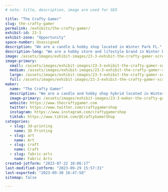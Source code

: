 ```yaml
---
# note: title, description, image are used for SEO

title: "The Crafty Gamer"
slug: the-crafty-gamer
permalink: /exhibits/the-crafty-gamer/
exhibit-id: 23-3
exhibit-zone: "Opportunity"
space-number: Unassigned
description: "We are a candle & hobby shop located in Winter Park FL."
description-long: "We are a hobby store and lifestyle brand in Winter Park FL that manufactures our own scented product line called the Aromas of Adventure. We carry everything from board games, RPGs, dice, trading card games, candles, laser engraved coasters, custom home decor and accessories."
image: /assets/images/exhibit-images/23-3-exhibit-the-crafty-gamer-screenshot-2023-07-22-at-6-04-09-pm-large.png
image-primary: 
  small: /assets/images/exhibit-images/23-3-exhibit-the-crafty-gamer-screenshot-2023-07-22-at-6-04-09-pm-small.png
  medium: /assets/images/exhibit-images/23-3-exhibit-the-crafty-gamer-screenshot-2023-07-22-at-6-04-09-pm-medium.png
  large: /assets/images/exhibit-images/23-3-exhibit-the-crafty-gamer-screenshot-2023-07-22-at-6-04-09-pm-large.png
  full: /assets/images/exhibit-images/23-3-exhibit-the-crafty-gamer-screenshot-2023-07-22-at-6-04-09-pm-full.png
maker: 
  name: "The Crafty Gamer"
  description: "We are a candle and hobby shop hybrid located in Winter Park FL. We create our own scented product line called the Aromas of Adventure."
  image-primary: /assets/images/exhibit-images/23-3-maker-the-crafty-gamer-screenshot-2023-07-22-at-6-00-39-pm-medium.png
  website: https://www.thecraftygamer.com
  twitter: https://www.twitter.com/craftygamershop
  instagram: https://www.instagram.com/craftygamershop
  tiktok: https://www.tiktok.com/@CraftyGamerShop
categories: 
  - slug: 3d-printing
    name: 3D Printing
  - slug: art
    name: Art
  - slug: craft
    name: Craft
  - slug: fabric-arts
    name: Fabric Arts
created-jotform: "2023-07-22 18:06:17"
last-modified-jotform: "2023-09-29 15:57:31"
last-exported: "2023-09-30 16:47:58"
sitemap: false

---
```

